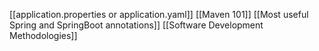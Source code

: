 [[application.properties or application.yaml]]
[[Maven 101]]
[[Most useful Spring and SpringBoot annotations]]
[[Software Development Methodologies]]